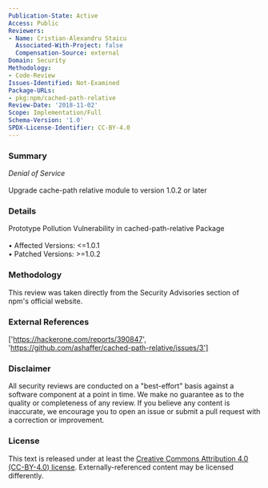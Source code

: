 ```yaml
---
Publication-State: Active
Access: Public
Reviewers:
- Name: Cristian-Alexandru Staicu
  Associated-With-Project: false
  Compensation-Source: external
Domain: Security
Methodology:
- Code-Review
Issues-Identified: Not-Examined
Package-URLs:
- pkg:npm/cached-path-relative
Review-Date: '2018-11-02'
Scope: Implementation/Full
Schema-Version: '1.0'
SPDX-License-Identifier: CC-BY-4.0
---
```

### Summary
*Denial of Service*<br><br>Upgrade cache-path relative module to version 1.0.2 or later
### Details
Prototype Pollution Vulnerability in cached-path-relative Package
<br><br>• Affected Versions: <=1.0.1
<br>• Patched Versions: >=1.0.2
### Methodology
This review was taken directly from the Security Advisories section of npm's official website.
### External References
['https://hackerone.com/reports/390847', 'https://github.com/ashaffer/cached-path-relative/issues/3']
### Disclaimer
All security reviews are conducted on a "best-effort" basis against a software component at a point in time. We make no guarantee as to the quality or completeness of any review. If you believe any content is inaccurate, we encourage you to open an issue or submit a pull request with a correction or improvement.
### License
This text is released under at least the [Creative Commons Attribution 4.0 (CC-BY-4.0) license](https://creativecommons.org/licenses/by/4.0/legalcode.txt). Externally-referenced content may be licensed differently.
